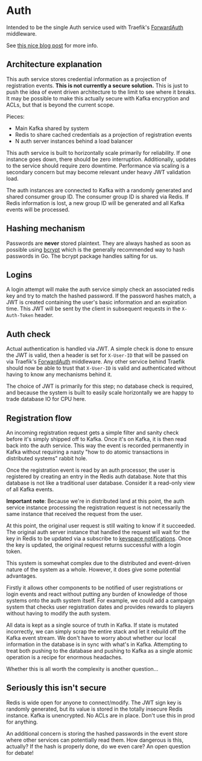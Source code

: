 # Auth

Intended to be the single Auth service used with
Traefik's [ForwardAuth](https://docs.traefik.io/middlewares/forwardauth/) middleware.

See [this nice blog post](https://rogerwelin.github.io/traefik/api/go/auth/2019/08/19/build-external-api-with-trafik-go.html)
for more info.

## Architecture explanation

This auth service stores credential information as a projection of registration events.
**This is not currently a secure solution.**  This is just to push the idea of event driven
architecture to the limit to see where it breaks.  It may be possible to make this
actually secure with Kafka encryption and ACLs, but that is beyond the current scope.

Pieces:
* Main Kafka shared by system
* Redis to share cached credentials as a projection of registration events
* N auth server instances behind a load balancer

This auth service is built to horizontally scale primarily for reliability.  If one
instance goes down, there should be zero interruption.  Additionally, updates to the
service should require zero downtime.  Performance via scaling is a secondary concern
but may become relevant under heavy JWT validation load.

The auth instances are connected to Kafka with a randomly generated and shared
consumer group ID.  The consumer group ID is shared via Redis.  If Redis information
is lost, a new group ID will be generated and all Kafka events will be processed.

## Hashing mechanism

Passwords are **never** stored plaintext.  They are always hashed as soon as possible
using [bcrypt](https://godoc.org/golang.org/x/crypto/bcrypt) which is the generally
recommended way to hash passwords in Go.  The bcrypt package handles salting for us.

## Logins

A login attempt will make the auth service simply check an associated redis key and
try to match the hashed password.  If the password hashes match, a JWT is created
containing the user's basic information and an expiration time.  This JWT will be
sent by the client in subsequent requests in the `X-Auth-Token` header.

## Auth check

Actual authentication is handled via JWT.  A simple check is done to ensure the JWT
is valid, then a header is set for `X-User-ID` that will be passed on via Traefik's
[ForwardAuth](https://docs.traefik.io/middlewares/forwardauth/) middleware.  Any
other service behind Traefik should now be able to trust that `X-User-ID` is valid
and authenticated without having to know any mechanisms behind it.

The choice of JWT is primarily for this step; no database check is required, and because
the system is built to easily scale horizontally we are happy to trade database IO
for CPU here.

## Registration flow

An incoming registration request gets a simple filter and sanity check before it's
simply shipped off to Kafka.  Once it's on Kafka, it is then read back into the auth
service.  This way the event is recorded permanently in Kafka without requiring a
nasty "how to do atomic transactions in distributed systems" rabbit hole.

Once the registration event is read by an auth processor, the user is registered by
creating an entry in the Redis auth database.  Note that this database is not like
a traditional user database.  Consider it a read-only view of all Kafka events.

**Important note**: Because we're in distributed land at this point, the auth service
instance processing the registration request is not necessarily the same instance that
received the request from the user.

At this point, the original user request is still waiting to know if it succeeded.
The original auth server instance that handled the request will wait for the key
in Redis to be updated via a subscribe to
[keyspace notifications](https://redis.io/topics/notifications).  Once the key is
updated, the original request returns successful with a login token.

This system is somewhat complex due to the distributed and event-driven nature of
the system as a whole.  However, it does give some potential advantages.

Firstly it allows other components to be notified of user registrations or login events
and react without putting any burden of knowledge of those systems onto the auth system
itself.  For example, we could add a campaign system that checks user registration
dates and provides rewards to players without having to modify the auth system.

All data is kept as a single source of truth in Kafka.  If state is mutated incorrectly,
we can simply scrap the entire stack and let it rebuild off the Kafka event stream.
We don't have to worry about whether our local information in the database is in sync
with what's in Kafka.  Attempting to treat both pushing to the database and pushing to
Kafka as a single atomic operation is a recipe for enormous headaches.

Whether this is all worth the complexity is another question...

## Seriously this isn't secure

Redis is wide open for anyone to connect/modify.  The JWT sign key is randomly generated,
but its value is stored in the totally insecure Redis instance.  Kafka is unencrypted.  No ACLs
are in place.  Don't use this in prod for anything.

An additional concern is storing the hashed passwords in the event store where other services
can potentially read them.  How dangerous is this, actually?  If the hash is properly done,
do we even care?  An open question for debate!

